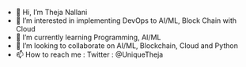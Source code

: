- 👋 Hi, I’m Theja Nallani
- 👀 I’m interested in implementing DevOps to AI/ML, Block Chain with Cloud
- 🌱 I’m currently learning Programming, AI/ML
- 💞️ I’m looking to collaborate on AI/ML, Blockchain, Cloud and Python
- 📫 How to reach me : Twitter : @UniqueTheja

<!---
cloudtheja/cloudtheja is a ✨ special ✨ repository because its `README.md` (this file) appears on your GitHub profile.
You can click the Preview link to take a look at your changes.
--->

